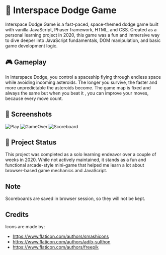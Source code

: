 # 🚀 Interspace Dodge Game

Interspace Dodge Game is a fast-paced, space-themed dodge game built with vanilla JavaScript, Phaser framework, HTML, and CSS. Created as a personal learning project in 2020, this game was a fun and immersive way to dive deeper into JavaScript fundamentals, DOM manipulation, and basic game development logic.

## 🎮 Gameplay

In Interspace Dodge, you control a spaceship flying through endless space while avoiding incoming asteroids. The longer you survive, the faster and more unpredictable the asteroids become. The game map is fixed and always the same but when you beat it , you can improve your moves, because every move count.

## 📸 Screenshots
![Play](https://github.com/user-attachments/assets/64a6a2da-9296-4792-b74b-ae6e684dbe43)
![GameOver](https://github.com/user-attachments/assets/87b79282-9ed3-44d9-9d3e-e93e3d6eee0e)
![Scoreboard](https://github.com/user-attachments/assets/77ad9529-540d-4833-ba4c-a952cf69923e)

## 🚧 Project Status

This project was completed as a solo learning endeavor over a couple of weeks in 2020. While not actively maintained, it stands as a fun and functional arcade-style mini-game that helped me learn a lot about browser-based game mechanics and JavaScript.


## Note
Scoreboards are saved in browser session, so they will not be kept.

## Credits
Icons are made by:
- https://www.flaticon.com/authors/smashicons
- https://www.flaticon.com/authors/adib-sulthon
- https://www.flaticon.com/authors/freepik
